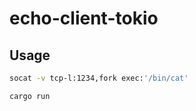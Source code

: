 # echo-client-tokio

## Usage

```bash
socat -v tcp-l:1234,fork exec:'/bin/cat'
```

```bash
cargo run
```



